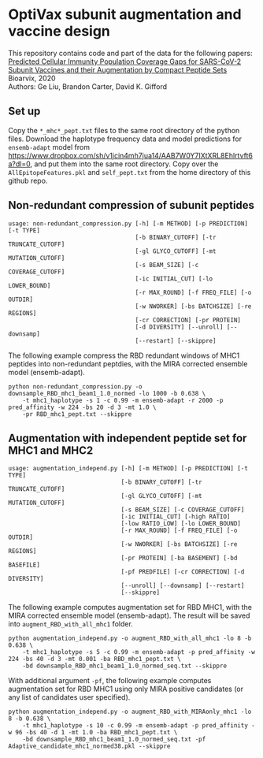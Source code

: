 # OptiVax subunit augmentation and vaccine design

This repository contains code and part of the data for the following papers:
[Predicted Cellular Immunity Population Coverage Gaps for SARS-CoV-2 Subunit Vaccines and their Augmentation by Compact Peptide Sets](https://www.biorxiv.org/content/10.1101/2020.08.04.200691v1.abstract)
<br />
Bioarvix, 2020
<br />
Authors: Ge Liu, Brandon Carter, David K. Gifford

## Set up
Copy the `*_mhc*_pept.txt` files to the same root directory of the python files. 
Download the haplotype frequency data and model predictions for `ensemb-adapt` model from https://www.dropbox.com/sh/v1jcin4mh7jua14/AAB7W0Y7IXtXRL8Ehlrtvft6a?dl=0, 
and put them into the same root directory. Copy over the `AllEpitopeFeatures.pkl` and `self_pept.txt` from the home directory of this github repo.

## Non-redundant compression of subunit peptides
```
usage: non-redundant_compression.py [-h] [-m METHOD] [-p PREDICTION] [-t TYPE]
                                    [-b BINARY_CUTOFF] [-tr TRUNCATE_CUTOFF]
                                    [-gl GLYCO_CUTOFF] [-mt MUTATION_CUTOFF]
                                    [-s BEAM_SIZE] [-c COVERAGE_CUTOFF]
                                    [-ic INITIAL_CUT] [-lo LOWER_BOUND]
                                    [-r MAX_ROUND] [-f FREQ_FILE] [-o OUTDIR]
                                    [-w NWORKER] [-bs BATCHSIZE] [-re REGIONS]
                                    [-cr CORRECTION] [-pr PROTEIN]
                                    [-d DIVERSITY] [--unroll] [--downsamp]
                                    [--restart] [--skippre]
```
The following example compress the RBD redundant windows of MHC1 peptides into non-redundant peptdies, with the MIRA corrected ensemble model (ensemb-adapt).
```
python non-redundant_compression.py -o downsample_RBD_mhc1_beam1_1.0_normed -lo 1000 -b 0.638 \
    -t mhc1_haplotype -s 1 -c 0.99 -m ensemb-adapt -r 2000 -p pred_affinity -w 224 -bs 20 -d 3 -mt 1.0 \
    -pr RBD_mhc1_pept.txt --skippre 
```
## Augmentation with independent peptide set for MHC1 and MHC2
```
usage: augmentation_independ.py [-h] [-m METHOD] [-p PREDICTION] [-t TYPE]
                                [-b BINARY_CUTOFF] [-tr TRUNCATE_CUTOFF]
                                [-gl GLYCO_CUTOFF] [-mt MUTATION_CUTOFF]
                                [-s BEAM_SIZE] [-c COVERAGE_CUTOFF]
                                [-ic INITIAL_CUT] [-high RATIO]
                                [-low RATIO_LOW] [-lo LOWER_BOUND]
                                [-r MAX_ROUND] [-f FREQ_FILE] [-o OUTDIR]
                                [-w NWORKER] [-bs BATCHSIZE] [-re REGIONS]
                                [-pr PROTEIN] [-ba BASEMENT] [-bd BASEFILE]
                                [-pf PREDFILE] [-cr CORRECTION] [-d DIVERSITY]
                                [--unroll] [--downsamp] [--restart]
                                [--skippre]
```
The following example computes augmentation set for RBD MHC1, with the MIRA corrected ensemble model (ensemb-adapt). The result will be saved into `augment_RBD_with_all_mhc1` folder.
```
python augmentation_independ.py -o augment_RBD_with_all_mhc1 -lo 8 -b 0.638 \
    -t mhc1_haplotype -s 5 -c 0.99 -m ensemb-adapt -p pred_affinity -w 224 -bs 40 -d 3 -mt 0.001 -ba RBD_mhc1_pept.txt \
    -bd downsample_RBD_mhc1_beam1_1.0_normed_seq.txt --skippre 
```
With additional argument `-pf`, the following example computes augmentation set for RBD MHC1 using only MIRA positive candidates (or any list of candidates user specified).
```
python augmentation_independ.py -o augment_RBD_with_MIRAonly_mhc1 -lo 8 -b 0.638 \
    -t mhc1_haplotype -s 10 -c 0.99 -m ensemb-adapt -p pred_affinity -w 96 -bs 40 -d 1 -mt 1.0 -ba RBD_mhc1_pept.txt \
    -bd downsample_RBD_mhc1_beam1_1.0_normed_seq.txt -pf Adaptive_candidate_mhc1_normed38.pkl --skippre
```
